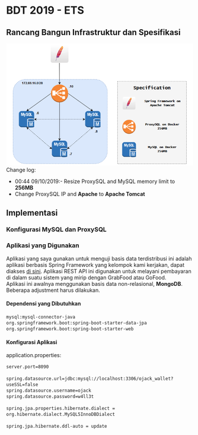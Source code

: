 # BDT 2019 - ETS  
## Rancang Bangun Infrastruktur dan Spesifikasi  
![Infrastructure Detail](img/architecture.png)  
Change log:  
- 00:44 09/10/2019:- Resize ProxySQL and MySQL memory limit to **256MB**  
- Change ProxySQL IP and **Apache** to **Apache Tomcat**  
## Implementasi  
### Konfigurasi MySQL dan ProxySQL  

### Aplikasi yang Digunakan
Aplikasi yang saya gunakan untuk menguji basis data terdistribusi ini adalah aplikasi berbasis Spring Framework yang kelompok kami kerjakan, dapat diakses [di sini](https://github.com/shunpeicloser/FP-PBKK-Payment). Aplikasi REST API ini digunakan untuk melayani pembayaran di dalam suatu sistem yang mirip dengan GrabFood atau GoFood.  
Aplikasi ini awalnya menggunakan basis data non-relasional, **MongoDB**. Beberapa adjustment harus dilakukan.
#### Dependensi yang Dibutuhkan
```
mysql:mysql-connector-java
org.springframework.boot:spring-boot-starter-data-jpa
org.springframework.boot:spring-boot-starter-web
```
#### Konfigurasi Aplikasi
application.properties:
```
server.port=8090  
  
spring.datasource.url=jdbc:mysql://localhost:3306/ojack_wallet?useSSL=false  
spring.datasource.username=ojack  
spring.datasource.password=w4ll3t  
  
spring.jpa.properties.hibernate.dialect = org.hibernate.dialect.MySQL5InnoDBDialect  
  
spring.jpa.hibernate.ddl-auto = update
```

